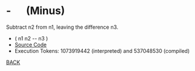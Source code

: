 # \- &emsp; (Minus)
Subtract n2 from n1, leaving the difference n3.
* ( n1 n2 -- n3 )
* [Source Code](../words/core/Minus.cs)
* Execution Tokens: 1073919442 (interpreted) and 537048530 (compiled)


[BACK](builtins.md#Minus)
